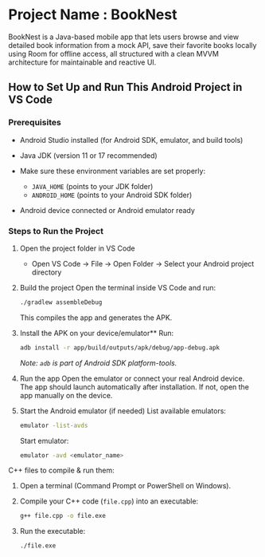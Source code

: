 
# Project Name : BookNest

BookNest is a Java-based mobile app that lets users browse and view detailed book information from a mock API, 
save their favorite books locally using Room for offline access, all structured with a clean MVVM architecture for maintainable and reactive UI.

## How to Set Up and Run This Android Project in VS Code

### Prerequisites

* Android Studio installed (for Android SDK, emulator, and build tools)
* Java JDK (version 11 or 17 recommended)
* Make sure these environment variables are set properly:

  * `JAVA_HOME` (points to your JDK folder)
  * `ANDROID_HOME` (points to your Android SDK folder)
* Android device connected or Android emulator ready

### Steps to Run the Project

1. Open the project folder in VS Code

   * Open VS Code → File → Open Folder → Select your Android project directory

2. Build the project
   Open the terminal inside VS Code and run:

   ```bash
   ./gradlew assembleDebug
   ```

   This compiles the app and generates the APK.

3. Install the APK on your device/emulator**
   Run:

   ```bash
   adb install -r app/build/outputs/apk/debug/app-debug.apk
   ```

   *Note: `adb` is part of Android SDK platform-tools.*

4. Run the app
   Open the emulator or connect your real Android device.
   The app should launch automatically after installation.
   If not, open the app manually on the device.

5. Start the Android emulator (if needed)
   List available emulators:

   ```bash
   emulator -list-avds
   ```

   Start emulator:

   ```bash
   emulator -avd <emulator_name>
   ```

C++ files to compile & run them:

1. Open a terminal (Command Prompt or PowerShell on Windows).

2. Compile your C++ code (`file.cpp`) into an executable:

   ```bash
   g++ file.cpp -o file.exe
   ```

3. Run the executable:

   ```bash
   ./file.exe
   ```






